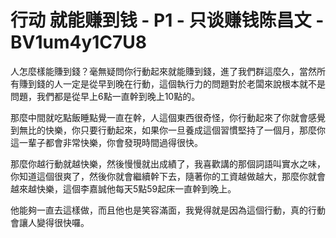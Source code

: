 # 行动 就能赚到钱 - P1 - 只谈赚钱陈昌文 - BV1um4y1C7U8

人怎麼樣能賺到錢？毫無疑問你行動起來就能賺到錢，進了我們群這麼久，當然所有賺到錢的人一定是從早到晚在行動，這個執行力的問題對於老闆來說根本就不是問題，我們都是從早上6點一直幹到晚上10點的。

那麼中間就吃點飯睡點覺一直在幹，人這個東西很奇怪，你行動起來了你就會感覺到無比的快樂，你只要行動起來，如果你一旦養成這個習慣堅持了一個月，那麼你這一輩子都會非常快樂，你會發現時間過得很快。

那麼你越行動就越快樂，然後慢慢就出成績了，我喜歡講的那個詞語叫實水之味，你知道這個很爽了，然後你就會繼續幹下去，隨著你的工資越做越大，那麼你就會越來越快樂，這個李嘉誠他每天5點59起床一直幹到晚上。

他能夠一直去這樣做，而且他也是笑容滿面，我覺得就是因為這個行動，真的行動會讓人變得很快囉。